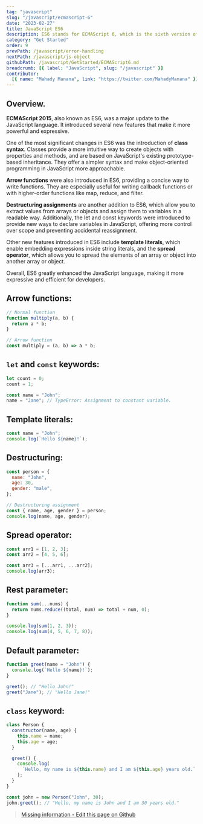```yaml
---
tag: "javascript"
slug: "/javascript/ecmascript-6"
date: "2023-02-27"
title: JavaScript ES6
description: ES6 stands for ECMAScript 6, which is the sixth version of the ECMAScript standard. It's a major update to the JavaScript language."
category: "Get Started"
order: 9
prevPath: /javascript/error-handling
nextPath: /javascript/js-object
githubPath: /javascript/GetStarted/ECMAScript6.md
breadcrumb: [{ label: "JavaScript", slug: "/javascript" }]
contributor:
  [{ name: "Mahady Manana", link: "https://twitter.com/MahadyManana" }]
---
```


## Overview.

**ECMAScript 2015**, also known as ES6, was a major update to the JavaScript language. It introduced several new features that make it more powerful and expressive.

One of the most significant changes in ES6 was the introduction of **class syntax**. Classes provide a more intuitive way to create objects with properties and methods, and are based on JavaScript's existing prototype-based inheritance. They offer a simpler syntax and make object-oriented programming in JavaScript more approachable.

**Arrow functions** were also introduced in ES6, providing a concise way to write functions. They are especially useful for writing callback functions or with higher-order functions like map, reduce, and filter.

**Destructuring assignments** are another addition to ES6, which allow you to extract values from arrays or objects and assign them to variables in a readable way. Additionally, the let and const keywords were introduced to provide new ways to declare variables in JavaScript, offering more control over scope and preventing accidental reassignment.

Other new features introduced in ES6 include **template literals**, which enable embedding expressions inside string literals, and the **spread operator**, which allows you to spread the elements of an array or object into another array or object.

Overall, ES6 greatly enhanced the JavaScript language, making it more expressive and efficient for developers.

## Arrow functions:

```javascript
// Normal function
function multiply(a, b) {
  return a * b;
}

// Arrow function
const multiply = (a, b) => a * b;
```

## `let` and `const` keywords:

```javascript
let count = 0;
count = 1;

const name = "John";
name = "Jane"; // TypeError: Assignment to constant variable.
```

## Template literals:

```javascript
const name = "John";
console.log(`Hello ${name}!`);
```

## Destructuring:

```javascript
const person = {
  name: "John",
  age: 30,
  gender: "male",
};

// Destructuring assignment
const { name, age, gender } = person;
console.log(name, age, gender);
```

## Spread operator:

```javascript
const arr1 = [1, 2, 3];
const arr2 = [4, 5, 6];

const arr3 = [...arr1, ...arr2];
console.log(arr3);
```

## Rest parameter:

```javascript
function sum(...nums) {
  return nums.reduce((total, num) => total + num, 0);
}

console.log(sum(1, 2, 3));
console.log(sum(4, 5, 6, 7, 8));
```

## Default parameter:

```javascript
function greet(name = "John") {
  console.log(`Hello ${name}!`);
}

greet(); // "Hello John!"
greet("Jane"); // "Hello Jane!"
```

## `class` keyword:

```javascript
class Person {
  constructor(name, age) {
    this.name = name;
    this.age = age;
  }

  greet() {
    console.log(
      `Hello, my name is ${this.name} and I am ${this.age} years old.`
    );
  }
}

const john = new Person("John", 30);
john.greet(); // "Hello, my name is John and I am 30 years old."
```

> <a href="https://github.com/mahady-manana/betatuto-docs/tree/main/docs/javascript/GetStarted/ECMAScript6.md" target="_blank">Missing information - Edit this page on Github</a>

```

```
